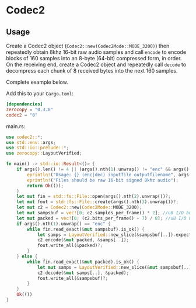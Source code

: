 # Codec2

## Usage

Create a Codec2 object (`Codec2::new(Codec2Mode::MODE_3200)`) then repeatedly obtain 8khz
16-bit raw audio samples and call `encode` to encode blocks of 160 samples into an 8-byte
(64-bit) compressed form, in order. On the receiving end, create a Codec2 object and repeatedly
call `decode` to decompress each chunk of 8 received bytes into the next 160 samples.

Complete example below.

Add this to your `Cargo.toml`:

```toml
[dependencies]
zerocopy = "0.3.0"
codec2 = "0"
```

main.rs:

```rust
use codec2::*;
use std::env::args;
use std::io::prelude::*;
use zerocopy::LayoutVerified;

fn main() -> std::io::Result<()> {
    if args().len() != 4 || (args().nth(1).unwrap() != "enc" && args().nth(1).unwrap() != "dec") {
        eprintln!("Usage: {} (enc|dec) inputfile outputfilename", args().nth(0).unwrap());
        eprintln!("Files should be raw 16-bit signed 8khz audio");
        return Ok(());
    }
    let mut fin = std::fs::File::open(args().nth(2).unwrap())?;
    let mut fout = std::fs::File::create(args().nth(3).unwrap())?;
    let mut c2 = Codec2::new(Codec2Mode::MODE_3200);
    let mut sampsbuf = vec![0; c2.samples_per_frame() * 2]; //u8 I/O buffer for 16-bit samples
    let mut packed = vec![0; (c2.bits_per_frame() + 7) / 8]; //u8 I/O buffer for encoded bits
    if args().nth(1).unwrap() == "enc" {
        while fin.read_exact(&mut sampsbuf).is_ok() {
            let samps = LayoutVerified::new_slice(&sampsbuf[..]).expect("bad alignment"); //assumes samples are in correct endianness
            c2.encode(&mut packed, &samps[..]);
            fout.write_all(&packed)?;
        }
    } else {
        while fin.read_exact(&mut packed).is_ok() {
            let mut samps = LayoutVerified::new_slice(&mut sampsbuf[..]).expect("bad alignment");
            c2.decode(&mut samps[..], &packed);
            fout.write_all(&sampsbuf)?;
        }
    }
    Ok(())
}
```
